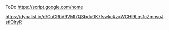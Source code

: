ToDo
https://script.google.com/home

https://dynalist.io/d/CuCRbV9VMI7QSbdu0K7fswkc#z=WCHl9Lqs1cZmnsoJstIOlryR
